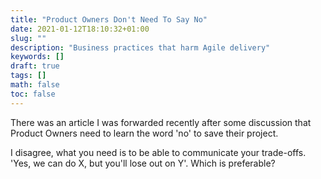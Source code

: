 ```yaml
---
title: "Product Owners Don't Need To Say No"
date: 2021-01-12T18:10:32+01:00
slug: ""
description: "Business practices that harm Agile delivery"
keywords: []
draft: true
tags: []
math: false
toc: false
---
```


There was an article I was forwarded recently after some discussion that Product Owners need to learn the word 'no' to save their project.

I disagree, what you need is to be able to communicate your trade-offs. 'Yes, we can do X, but you'll lose out on Y'. Which is preferable?
